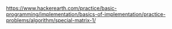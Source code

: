 https://www.hackerearth.com/practice/basic-programming/implementation/basics-of-implementation/practice-problems/algorithm/special-matrix-1/
